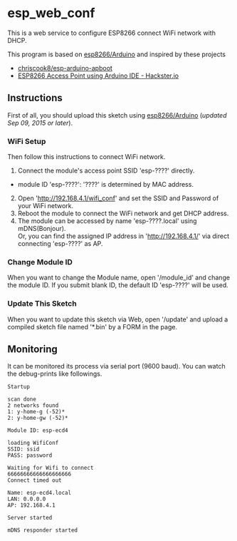 # esp_web_conf

This is a web service to configure ESP8266 connect WiFi network with DHCP.

This program is based on [esp8266/Arduino](https://github.com/esp8266/Arduino) and inspired by these projects
- [chriscook8/esp-arduino-apboot](https://github.com/chriscook8/esp-arduino-apboot)
- [ESP8266 Access Point using Arduino IDE - Hackster.io](https://www.hackster.io/rayburne/esp8266-access-point-using-arduino-ide)


## Instructions

First of all, you should upload this sketch using [esp8266/Arduino](https://github.com/esp8266/Arduino) (*updated Sep 09, 2015 or later*).

### WiFi Setup
Then follow this instructions to connect WiFi network.  

1. Connect the module's access point SSID 'esp-????' directly.
 - module ID 'esp-????': '????' is determined by MAC address.
2. Open 'http://192.168.4.1/wifi_conf' and set the SSID and Password of your WiFi network.
3. Reboot the module to connect the WiFi network and get DHCP address.
4. The module can be accessed by name 'esp-????.local' using mDNS(Bonjour).  
   Or, you can find the assigned IP address in 'http://192.168.4.1/' via direct connecting 'esp-????' as AP.

### Change Module ID
   When you want to change the Module name, open '/module_id' and change the module ID. If you submit blank ID, the default ID 'esp-????' will be used. 

### Update This Sketch
When you want to update this sketch via Web, open '/update' and upload a compiled sketch file named '*.bin' by a FORM in the page.

## Monitoring

It can be monitored its process via serial port (9600 baud).
You can watch the debug-prints like followings.

```
Startup

scan done
2 networks found
1: y-home-g (-52)*
2: y-home-gw (-52)*

Module ID: esp-ecd4

loading WifiConf
SSID: ssid
PASS: password

Waiting for Wifi to connect
66666666666666666666
Connect timed out

Name: esp-ecd4.local
LAN: 0.0.0.0
AP: 192.168.4.1

Server started

mDNS responder started
```

